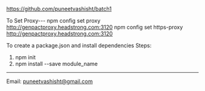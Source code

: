 https://github.com/puneetvashisht/batch1

To Set Proxy---
npm config set proxy http://genpactproxy.headstrong.com:3120
npm config set https-proxy http://genpactproxy.headstrong.com:3120


To create a package.json and install dependencies
Steps:
1. npm init
2. npm install --save module_name

<hr>

Email: puneetvashisht@gmail.com
